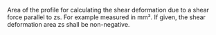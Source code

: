 ﻿Area of the profile for calculating the shear deformation due to a shear force parallel to zs. For example measured in mm². If given, the shear deformation area zs shall be non-negative.
